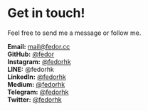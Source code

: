 # Get in touch!

Feel free to send me a message or follow me.

**Email:** mail@fedor.cc  
**GitHub:** [@fedor](https://github.com/fedor)  
**Instagram:** [@fedorhk](https://www.instagram.com/fedorhk/)  
**LINE:** @fedorhk  
**LinkedIn:** [@fedorhk](https://www.linkedin.com/in/fedorhk)  
**Medium:** [@fedorhk](https://medium.com/@fedorhk)  
**Telegram:** [@fedorhk](https://telegram.me/fedorhk)  
**Twitter:** [@fedorhk](https://twitter.com/fedorhk)